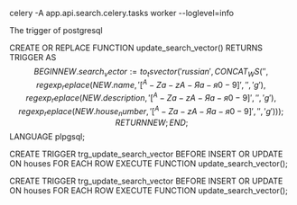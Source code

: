 celery -A app.api.search.celery.tasks worker --loglevel=info

The trigger of postgresql

CREATE OR REPLACE FUNCTION update_search_vector()
RETURNS TRIGGER AS $$
BEGIN
  NEW.search_vector := to_tsvector('russian', 
    CONCAT_WS(' ', 
              regexp_replace(NEW.name, '[^A-Za-zА-Яа-я0-9 ]', '', 'g'),
              regexp_replace(NEW.description, '[^A-Za-zА-Яа-я0-9 ]', '', 'g'),
              regexp_replace(NEW.house_number, '[^A-Za-zА-Яа-я0-9 ]', '', 'g')
    )
  );
  RETURN NEW;
END;
$$ LANGUAGE plpgsql;

CREATE TRIGGER trg_update_search_vector
BEFORE INSERT OR UPDATE ON houses
FOR EACH ROW
EXECUTE FUNCTION update_search_vector();

CREATE TRIGGER trg_update_search_vector
BEFORE INSERT OR UPDATE ON houses
FOR EACH ROW
EXECUTE FUNCTION update_search_vector();
